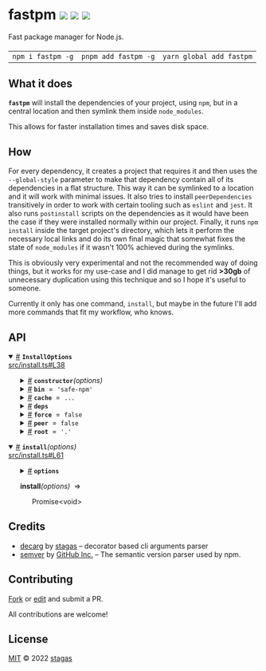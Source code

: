 <h1>
fastpm <a href="https://npmjs.org/package/fastpm"><img src="https://img.shields.io/badge/npm-v0.0.1-F00.svg?colorA=000"/></a> <a href="src"><img src="https://img.shields.io/badge/loc-263-FFF.svg?colorA=000"/></a> <a href="LICENSE"><img src="https://img.shields.io/badge/license-MIT-F0B.svg?colorA=000"/></a>
</h1>

<p></p>

Fast package manager for Node.js.

<h4>
<table><tr><td title="Triple click to select and copy paste">
<code>npm i fastpm -g</code>
</td><td title="Triple click to select and copy paste">
<code>pnpm add fastpm -g</code>
</td><td title="Triple click to select and copy paste">
<code>yarn global add fastpm</code>
</td></tr></table>
</h4>

## What it does

**`fastpm`** will install the dependencies of your project, using `npm`,
but in a central location and then symlink them inside `node_modules`.

This allows for faster installation times and saves disk space.

## How

For every dependency, it creates a project that requires it and then uses the `--global-style` parameter to make that dependency contain all of its dependencies in a flat structure. This way it can be symlinked to a location and it will work with
minimal issues. It also tries to install `peerDependencies` transitively
in order to work with certain tooling such as `eslint` and `jest`. It also runs
`postinstall` scripts on the dependencies as it would have been the case if they were installed normally within our project. Finally, it runs `npm install` inside the
target project's directory, which lets it perform the necessary local links and do its own final magic that somewhat fixes the state of `node_modules` if it wasn't 100% achieved during the symlinks.

This is obviously very experimental and not the recommended way of doing things, but it works for my use-case and I did manage to get rid **>30gb** of unnecessary duplication using this technique and so I hope it's useful to someone.

Currently it only has one command, `install`, but maybe in the future I'll add more commands that fit my workflow, who knows.

## API

<p>  <details id="InstallOptions$1" title="Class" open><summary><span><a href="#InstallOptions$1">#</a></span>  <code><strong>InstallOptions</strong></code>    </summary>  <a href="src/install.ts#L38">src/install.ts#L38</a>  <ul>        <p>  <details id="constructor$2" title="Constructor" ><summary><span><a href="#constructor$2">#</a></span>  <code><strong>constructor</strong></code><em>(options)</em>    </summary>  <a href="src/install.ts#L56">src/install.ts#L56</a>  <ul>    <p>  <details id="new InstallOptions$3" title="ConstructorSignature" ><summary><span><a href="#new InstallOptions$3">#</a></span>  <code><strong>new InstallOptions</strong></code><em>()</em>    </summary>    <ul><p><a href="#InstallOptions$1">InstallOptions</a></p>      <p>  <details id="options$4" title="Parameter" ><summary><span><a href="#options$4">#</a></span>  <code><strong>options</strong></code>  <span><span>&nbsp;=&nbsp;</span>  <code>{}</code></span>  </summary>    <ul><p><span>Partial</span>&lt;<a href="#InstallOptions$1">InstallOptions</a>&gt;</p>        </ul></details></p>  </ul></details></p>    </ul></details><details id="bin$5" title="Property" ><summary><span><a href="#bin$5">#</a></span>  <code><strong>bin</strong></code>  <span><span>&nbsp;=&nbsp;</span>  <code>'safe-npm'</code></span>  </summary>  <a href="src/install.ts#L40">src/install.ts#L40</a>  <ul><p>string</p>        </ul></details><details id="cache$9" title="Property" ><summary><span><a href="#cache$9">#</a></span>  <code><strong>cache</strong></code>  <span><span>&nbsp;=&nbsp;</span>  <code>...</code></span>  </summary>  <a href="src/install.ts#L52">src/install.ts#L52</a>  <ul><p>string</p>        </ul></details><details id="deps$10" title="Property" ><summary><span><a href="#deps$10">#</a></span>  <code><strong>deps</strong></code>    </summary>  <a href="src/install.ts#L54">src/install.ts#L54</a>  <ul><p>string</p>        </ul></details><details id="force$8" title="Property" ><summary><span><a href="#force$8">#</a></span>  <code><strong>force</strong></code>  <span><span>&nbsp;=&nbsp;</span>  <code>false</code></span>  </summary>  <a href="src/install.ts#L49">src/install.ts#L49</a>  <ul><p>boolean</p>        </ul></details><details id="peer$7" title="Property" ><summary><span><a href="#peer$7">#</a></span>  <code><strong>peer</strong></code>  <span><span>&nbsp;=&nbsp;</span>  <code>false</code></span>  </summary>  <a href="src/install.ts#L46">src/install.ts#L46</a>  <ul><p>boolean</p>        </ul></details><details id="root$6" title="Property" ><summary><span><a href="#root$6">#</a></span>  <code><strong>root</strong></code>  <span><span>&nbsp;=&nbsp;</span>  <code>'.'</code></span>  </summary>  <a href="src/install.ts#L43">src/install.ts#L43</a>  <ul><p>string</p>        </ul></details></p></ul></details><details id="install$11" title="Function" open><summary><span><a href="#install$11">#</a></span>  <code><strong>install</strong></code><em>(options)</em>    </summary>  <a href="src/install.ts#L61">src/install.ts#L61</a>  <ul>    <p>    <details id="options$13" title="Parameter" ><summary><span><a href="#options$13">#</a></span>  <code><strong>options</strong></code>    </summary>    <ul><p><a href="#InstallOptions$1">InstallOptions</a></p>        </ul></details>  <p><strong>install</strong><em>(options)</em>  &nbsp;=&gt;  <ul><span>Promise</span>&lt;void&gt;</ul></p></p>    </ul></details></p>

## Credits

- [decarg](https://npmjs.org/package/decarg) by [stagas](https://github.com/stagas) &ndash; decorator based cli arguments parser
- [semver](https://npmjs.org/package/semver) by [GitHub Inc.](https://github.com/npm) &ndash; The semantic version parser used by npm.

## Contributing

[Fork](https://github.com/stagas/fastpm/fork) or [edit](https://github.dev/stagas/fastpm) and submit a PR.

All contributions are welcome!

## License

<a href="LICENSE">MIT</a> &copy; 2022 [stagas](https://github.com/stagas)
